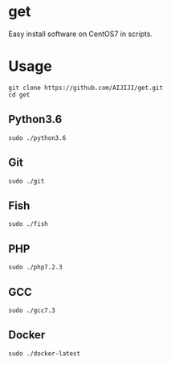 # get
Easy install software on CentOS7 in scripts.
# Usage
    git clone https://github.com/AIJIJI/get.git
    cd get
## Python3.6
    sudo ./python3.6
## Git
    sudo ./git
## Fish
    sudo ./fish
## PHP
    sudo ./php7.2.3
## GCC
    sudo ./gcc7.3
## Docker
    sudo ./docker-latest
